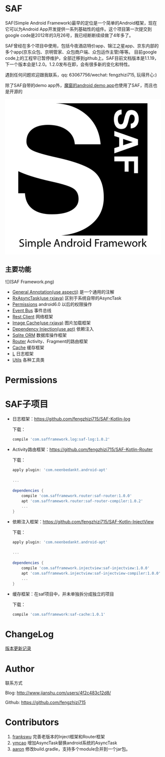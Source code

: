 SAF
===
SAF(Simple Android Framework)最早的定位是一个简单的Android框架，现在它可以为Android App开发提供一系列基础性的组件。这个项目第一次提交到google code是2012年的3月26号，我已经断断续续做了4年多了。  

SAF曾经在多个项目中使用，包括今夜酒店特价app、锦江之星app、京东内部的多个app(京东众包、京明管家、众包商户端、众包运作主管)等等。
目前google code上的工程早已暂停维护，全部迁移到github上。SAF目前文档版本是1.1.19，下一个版本会是1.2.0。1.2.0发布在即，会有很多新的变化和特性。

遇到任何问题欢迎跟我联系，qq: 63067756/wechat: fengzhizi715, 玩得开心:)

除了SAF自带的demo app外，[魔窗的android demo app](https://github.com/magicwindow/mw-androidsdk-example)也使用了SAF，而且也是开源的

![](logo.png)

主要功能
----

![](SAF Framework.png)

* [General Annotation(use aspectj)](docs/general_annotation.md) 是一个通用的注解
* [RxAsyncTask(use rxjava)](docs/rxasynctask.md) 区别于系统自带的AsyncTask
* [Permissions](https://github.com/fengzhizi715/SAF#permissions) android6.0 以后的权限操作
* [Event Bus](docs/event_bus.md) 事件总线
* [Rest Client](docs/rest_client.md) 网络框架
* [Image Cache(use rxjava)](docs/image_cache.md) 图片加载框架
* [Dependency Injection(use apt)](https://github.com/fengzhizi715/SAF-Kotlin-InjectView) 依赖注入
* [Sqlite ORM](docs/sqlite_orm.md) 数据库操作框架
* [Router](https://github.com/fengzhizi715/SAF-Kotlin-Router) Activity、Fragment的路由框架
* [Cache](docs/cache.md) 缓存框架
* [L](https://github.com/fengzhizi715/SAF-Kotlin-log) 日志框架
* [Utils](docs/utils.md) 各种工具类


Permissions
===

SAF子项目
==
* 日志框架：https://github.com/fengzhizi715/SAF-Kotlin-log

  下载：
  ```groovy
  compile 'com.safframework.log:saf-log:1.0.2'
  ```
  
* Activity路由框架：https://github.com/fengzhizi715/SAF-Kotlin-Router

  下载：
  ```groovy
  apply plugin: 'com.neenbedankt.android-apt'
  
  ...
  
  dependencies {
      compile 'com.safframework.router:saf-router:1.0.0'
      apt 'com.safframework.router:saf-router-compiler:1.0.2'
      ...
  }
  ```

* 依赖注入框架：https://github.com/fengzhizi715/SAF-Kotlin-InjectView
  
  下载：
  ```groovy
  apply plugin: 'com.neenbedankt.android-apt'
  
  ...
  
  dependencies {
      compile 'com.safframework.injectview:saf-injectview:1.0.0'
      apt 'com.safframework.injectview:saf-injectview-compiler:1.0.0'
      ...
  }
  ```
  
* 缓存框架：在saf项目中，并未单独拆分成独立的项目

  下载：
  ```groovy
  compile 'com.safframework:saf-cache:1.0.1'
  ```

ChangeLog
===
[版本更新记录](CHANGELOG.md)

Author
===

联系方式

Blog: http://www.jianshu.com/users/4f2c483c12d8/

Github: https://github.com/fengzhizi715

Contributors
===
1. [frankswu](https://github.com/frankswu) 完善老版本的Inject框架和Router框架
2. [ymcao](https://github.com/ymcao) 增加AsyncTask替换android系统的AsyncTask
3. [aaron](https://github.com/snailflying) 修改build.gradle，支持多个module合并到一个jar包。
